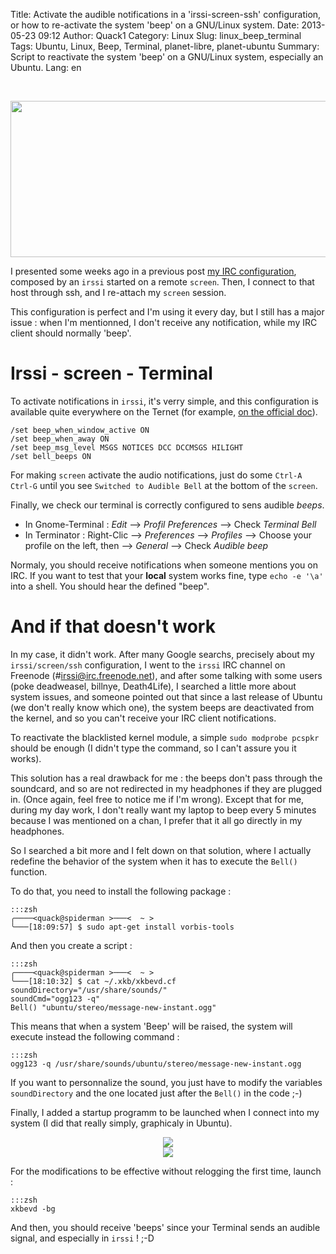 Title: Activate the audible notifications in a 'irssi-screen-ssh' configuration, or how to re-activate the system 'beep' on a GNU/Linux system.
Date: 2013-05-23 09:12
Author: Quack1
Category: Linux
Slug: linux_beep_terminal
Tags: Ubuntu, Linux, Beep, Terminal, planet-libre, planet-ubuntu
Summary: Script to reactivate the system 'beep' on a GNU/Linux system, especially an Ubuntu.
Lang: en

&nbsp;
<div align=center><img src="static/upload/.png" width="600" height="250" align=center /></div>

I presented some weeks ago in a previous post [my IRC configuration](|filename|/irssi-screen.md), composed by an `irssi` started on a remote `screen`. Then, I connect to that host through ssh, and I re-attach my `screen` session.

This configuration is perfect and I'm using it every day, but I still has a major issue : when I'm mentionned, I don't receive any notification, while my IRC client should normally 'beep'.

# Irssi - screen - Terminal

To activate notifications in `irssi`, it's verry simple, and this configuration is available quite everywhere on the Ternet (for example, [on the official doc](http://www.irssi.org/documentation/tips)).

	/set beep_when_window_active ON
	/set beep_when_away ON
	/set beep_msg_level MSGS NOTICES DCC DCCMSGS HILIGHT
	/set bell_beeps ON

For making `screen` activate the audio notifications, just do some `Ctrl-A Ctrl-G` until you see `Switched to Audible Bell` at the bottom of the `screen`.

Finally, we check our terminal is correctly configured to sens audible _beeps_.

- In Gnome-Terminal : _Edit_ --> _Profil Preferences_ --> Check _Terminal Bell_
- In Terminator : Right-Clic --> _Preferences_ --> _Profiles_ --> Choose your profile on the left, then --> _General_ --> Check _Audible beep_

Normaly, you should receive notifications when someone mentions you on IRC. If you want to test that your **local** system works fine, type `echo -e '\a'` into a shell. You should hear the defined "beep".

# And if that doesn't work

In my case, it didn't work. After many Google searchs, precisely about my `irssi/screen/ssh` configuration, I went to the `irssi` IRC channel on Freenode (#irssi@irc.freenode.net), and after some talking with some users (poke deadweasel, billnye, Death4Life), I searched a little more about system issues, and someone pointed out that since a last release of Ubuntu (we don't really know which one), the system beeps are deactivated from the kernel, and so you can't receive your IRC client notifications.

To reactivate the blacklisted kernel module, a simple `sudo modprobe pcspkr` should be enough (I didn't type the command, so I can't assure you it works).

This solution has a real drawback for me : the beeps don't pass through the soundcard, and so are not redirected in my headphones if they are plugged in. (Once again, feel free to notice me if I'm wrong). Except that for me, during my day work, I don't really want my laptop to beep every 5 minutes because I was mentioned on a chan, I prefer that it all go directly in my headphones.

So I searched a bit more and I felt down on that solution, where I actually redefine the behavior of the system when it has to execute the `Bell()` function.

To do that, you need to install the following package : 

	:::zsh
	╭────<quack@spiderman >───<  ~ >  
	╰───[18:09:57] $ sudo apt-get install vorbis-tools

And then you create a script : 

	:::zsh
	╭────<quack@spiderman >───<  ~ >  
	╰───[18:10:32] $ cat ~/.xkb/xkbevd.cf          
	soundDirectory="/usr/share/sounds/"
	soundCmd="ogg123 -q"
	Bell() "ubuntu/stereo/message-new-instant.ogg"

This means that when a system 'Beep' will be raised, the system will execute instead the following command :

	:::zsh
	ogg123 -q /usr/share/sounds/ubuntu/stereo/message-new-instant.ogg

If you want to personnalize the sound, you just have to modify the variables `soundDirectory` and the one located just after the `Bell()` in the code ;-)

Finally, I added a startup programm to be launched when I connect into my system (I did that really simply, graphicaly in Ubuntu).

<div align=center><a href="static/upload/beep_1.png"><img src="static/upload/beep_1.png" align="center" /></a></div>

<div align=center><a href="static/upload/beep_2.png"><img src="static/upload/beep_2.png" align="center" /></a></div>

For the modifications to be effective without relogging the first time, launch :

	:::zsh
	xkbevd -bg

And then, you should receive 'beeps' since your Terminal sends an audible signal, and especially in `irssi` ! ;-D
